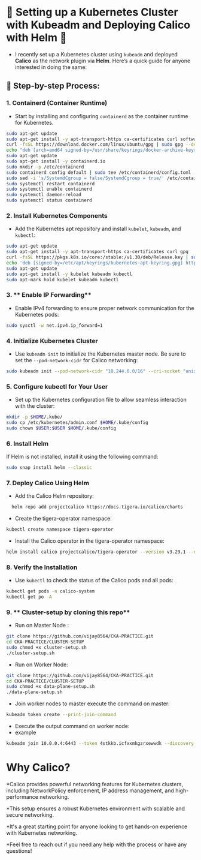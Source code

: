 # 🚀 Setting up a Kubernetes Cluster with Kubeadm and Deploying Calico with Helm 🚀

* I recently set up a Kubernetes cluster using `kubeadm` and deployed **Calico** as the network plugin via **Helm**. Here’s a quick guide for anyone interested in doing the same:
## 🔧 Step-by-step Process:
### 1. **Containerd (Container Runtime)**  
* Start by installing and configuring `containerd` as the container runtime for Kubernetes.

```bash
sudo apt-get update
sudo apt-get install -y apt-transport-https ca-certificates curl software-properties-common
curl -fsSL https://download.docker.com/linux/ubuntu/gpg | sudo gpg --dearmor -o /usr/share/keyrings/docker-archive-keyring.gpg
echo "deb [arch=amd64 signed-by=/usr/share/keyrings/docker-archive-keyring.gpg] https://download.docker.com/linux/ubuntu $(lsb_release -cs) stable" | sudo tee /etc/apt/sources.list.d/docker.list > /dev/null
sudo apt-get update
sudo apt-get install -y containerd.io
sudo mkdir -p /etc/containerd
sudo containerd config default | sudo tee /etc/containerd/config.toml
sudo sed -i 's/SystemdCgroup = false/SystemdCgroup = true/' /etc/containerd/config.toml
sudo systemctl restart containerd
sudo systemctl enable containerd
sudo systemctl daemon-reload
sudo systemctl status containerd
```
### 2. **Install Kubernetes Components**
* Add the Kubernetes apt repository and install `kubelet`, `kubeadm`, and `kubectl`:

```bash
sudo apt-get update
sudo apt-get install -y apt-transport-https ca-certificates curl gpg
curl -fsSL https://pkgs.k8s.io/core:/stable:/v1.30/deb/Release.key | sudo gpg --dearmor -o /etc/apt/keyrings/kubernetes-apt-keyring.gpg
echo 'deb [signed-by=/etc/apt/keyrings/kubernetes-apt-keyring.gpg] https://pkgs.k8s.io/core:/stable:/v1.30/deb/ /' | sudo tee /etc/apt/sources.list.d/kubernetes.list
sudo apt-get update
sudo apt-get install -y kubelet kubeadm kubectl
sudo apt-mark hold kubelet kubeadm kubectl
```
### 3. ** Enable IP Forwarding**
* Enable IPv4 forwarding to ensure proper network communication for the Kubernetes pods:
```bash
sudo sysctl -w net.ipv4.ip_forward=1
```
### 4. **Initialize Kubernetes Cluster**
* Use `kubeadm init` to initialize the Kubernetes master node. Be sure to set the `--pod-network-cidr` for Calico networking:
```bash
sudo kubeadm init --pod-network-cidr "10.244.0.0/16" --cri-socket "unix:///var/run/containerd/containerd.sock"
```
### 5. **Configure kubectl for Your User**
* Set up the Kubernetes configuration file to allow seamless interaction with the cluster:
```bash
mkdir -p $HOME/.kube/
sudo cp /etc/kubernetes/admin.conf $HOME/.kube/config
sudo chown $USER:$USER $HOME/.kube/config
```
### 6. **Install Helm**
If Helm is not installed, install it using the following command:
```bash
sudo snap install helm --classic
```
### 7. **Deploy Calico Using Helm**
* Add the Calico Helm repository:
```bash
  helm repo add projectcalico https://docs.tigera.io/calico/charts
```
* Create the tigera-operator namespace:
```bash
kubectl create namespace tigera-operator
```
* Install the Calico operator in the tigera-operator namespace:
```bash
helm install calico projectcalico/tigera-operator --version v3.29.1 --namespace tigera-operator
```
### 8. **Verify the Installation**
* Use `kubectl` to check the status of the Calico pods and all pods:

```bash
kubectl get pods -n calico-system
kubectl get po -A
```
### 9. ** Cluster-setup by cloning this repo**
* Run on Master Node :
```bash
git clone https://github.com/vijay8564/CKA-PRACTICE.git
cd CKA-PRACTICE/CLUSTER-SETUP
sudo chmod +x cluster-setup.sh
./cluster-setup.sh
```
* Run on Worker Node:
```bash
git clone https://github.com/vijay8564/CKA-PRACTICE.git
cd CKA-PRACTICE/CLUSTER-SETUP
sudo chmod +x data-plane-setup.sh
./data-plane-setup.sh
```
* Join worker nodes to master execute the command on master:
```bash
kubeadm token create --print-join-command
```
* Execute the output command on worker node:
* example
```bash
kubeadm join 10.0.0.4:6443 --token 4stkkb.icfxxmkgzrxewwdk --discovery-token-ca-cert-hash sha256:273097875864fb43cf842a1a1a9fc2a6e60cd3b60ec119377ad0970ba313fe3f
```

# Why Calico?
*Calico provides powerful networking features for Kubernetes clusters, including NetworkPolicy enforcement, IP address management, and high-performance networking.

*This setup ensures a robust Kubernetes environment with scalable and secure networking.

*It's a great starting point for anyone looking to get hands-on experience with Kubernetes networking.

*Feel free to reach out if you need any help with the process or have any questions!
